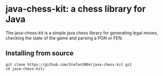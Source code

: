 # java-chess-kit: a chess library for Java

The java-chess-kit is a simple java chess library for generating legal moves, checking the state of the game
and parsing a PGN or FEN.

## Installing from source

```
git clone https://github.com/Stefan3004/java-chess-kit.git
cd java-chess-kit/
```
